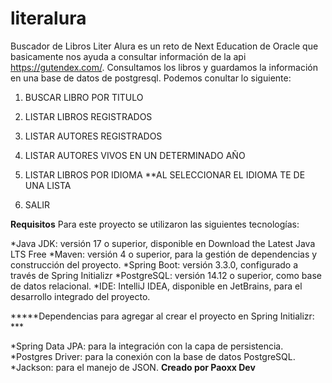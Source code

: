 

# literalura
Buscador de Libros
Liter Alura es un reto de Next Education de Oracle que basicamente nos ayuda a consultar información de la api https://gutendex.com/.
Consultamos los libros y guardamos la información en una base de datos de postgresql.
Podemos conultar lo siguiente:
1. BUSCAR LIBRO POR TITULO
2. LISTAR LIBROS REGISTRADOS
3. LISTAR AUTORES REGISTRADOS
4. LISTAR AUTORES VIVOS EN UN DETERMINADO AÑO
5. LISTAR LIBROS POR IDIOMA
   **AL SELECCIONAR EL IDIOMA TE DE UNA LISTA

0. SALIR

****Requisitos**** 
Para este proyecto se utilizaron las siguientes tecnologías:

*Java JDK: versión 17 o superior, disponible en Download the Latest Java LTS Free
*Maven: versión 4 o superior, para la gestión de dependencias y construcción del proyecto.
*Spring Boot: versión 3.3.0, configurado a través de Spring Initializr
*PostgreSQL: versión 14.12 o superior, como base de datos relacional.
*IDE: IntelliJ IDEA, disponible en JetBrains, para el desarrollo integrado del proyecto.

*****Dependencias para agregar al crear el proyecto en Spring Initializr:  ***

*Spring Data JPA: para la integración con la capa de persistencia.
*Postgres Driver: para la conexión con la base de datos PostgreSQL.
*Jackson: para el manejo de JSON.
**Creado por Paoxx Dev**

